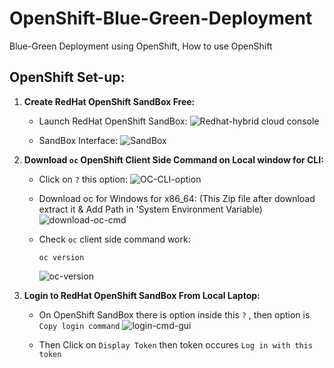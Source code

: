 # OpenShift-Blue-Green-Deployment
Blue-Green Deployment using OpenShift, How to use OpenShift


## OpenShift Set-up:

1. **Create RedHat OpenShift SandBox Free:**

   - Launch RedHat OpenShift SandBox:
    ![Redhat-hybrid cloud console](https://github.com/user-attachments/assets/dcd04c70-dbce-4835-a34f-2e1f8c9e82b5)

   - SandBox Interface:
    ![SandBox](https://github.com/user-attachments/assets/198bfbe5-927d-439b-b4be-c6b3a810b2bc)
 

2. **Download `oc` OpenShift Client Side Command on Local window for CLI:**

   - Click on `?` this option:
    ![OC-CLI-option](https://github.com/user-attachments/assets/c37fef0a-020e-492d-bf7e-31627e05a06c)

   - Download oc for Windows for x86_64: (This Zip file after download extract it & Add Path in 'System Environment Variable)
    ![download-oc-cmd](https://github.com/user-attachments/assets/f5db4f8b-f5b6-4cb3-8911-655ffe28320d)

   - Check `oc` client side command work:

         oc version

     ![oc-version](https://github.com/user-attachments/assets/ccfcd963-1a62-40b4-9f36-ae24ab3861aa)


3. **Login to RedHat OpenShift SandBox From Local Laptop:**

   - On OpenShift SandBox there is option inside this `?` , then option is `Copy login command`
     ![login-cmd-gui](https://github.com/user-attachments/assets/bfbb245d-421f-48f7-8add-22c6609ae4ef)

   - Then Click on `Display Token` then token occures `Log in with this token`

